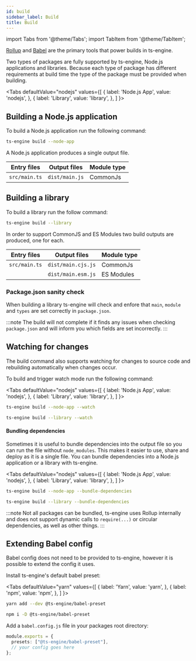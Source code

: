 ```yaml
---
id: build
sidebar_label: Build
title: Build
---
```


import Tabs from '@theme/Tabs';
import TabItem from '@theme/TabItem';

[Rollup](https://rollupjs.org/) and [Babel](https://babeljs.io/) are the primary tools that power builds in ts-engine.

Two types of packages are fully supported by ts-engine, Node.js applications and libraries. Because each type of package has different requirements at build time the type of the package must be provided when building.

<Tabs
defaultValue="nodejs"
values={[
{ label: 'Node.js App', value: 'nodejs', },
{ label: 'Library', value: 'library', },
]
}>
<TabItem value="nodejs">

## Building a Node.js application

To build a Node.js application run the following command:

```sh
ts-engine build --node-app
```

A Node.js application produces a single output file.

| Entry files   | Output files   | Module type |
| ------------- | -------------- | ----------- |
| `src/main.ts` | `dist/main.js` | CommonJs    |

</TabItem>
<TabItem value="library">

## Building a library

To build a library run the follow command:

```sh
ts-engine build --library
```

In order to support CommonJS and ES Modules two build outputs are produced, one for each.

| Entry files   | Output files       | Module type |
| ------------- | ------------------ | ----------- |
| `src/main.ts` | `dist/main.cjs.js` | CommonJs    |
|               | `dist/main.esm.js` | ES Modules  |

### Package.json sanity check

When building a library ts-engine will check and enfore that `main`, `module` and `types` are set correctly in `package.json`.

:::note
The build will not complete if it finds any issues when checking `package.json` and will inform you which fields are set incorrectly.
:::

</TabItem>
</Tabs>

## Watching for changes

The build command also supports watching for changes to source code and rebuilding automatically when changes occur.

To build and trigger watch mode run the following command:

<Tabs
defaultValue="nodejs"
values={[
{ label: 'Node.js App', value: 'nodejs', },
{ label: 'Library', value: 'library', },
]
}>
<TabItem value="nodejs">

```sh
ts-engine build --node-app --watch
```

</TabItem>
<TabItem value="library">

```sh
ts-engine build --library --watch
```

</TabItem>
</Tabs>

#### Bundling dependencies

Sometimes it is useful to bundle dependencies into the output file so you can run the file without `node_modules`. This makes it easier to use, share and deploy as it is a single file. You can bundle dependencies into a Node.js application or a library with ts-engine.

<Tabs
defaultValue="nodejs"
values={[
{ label: 'Node.js App', value: 'nodejs', },
{ label: 'Library', value: 'library', },
]
}>
<TabItem value="nodejs">

```sh
ts-engine build --node-app --bundle-dependencies
```

</TabItem>
<TabItem value="library">

```sh
ts-engine build --library --bundle-dependencies
```

</TabItem>
</Tabs>

:::note
Not all packages can be bundled, ts-engine uses Rollup internally and does not support dynamic calls to `require(...)` or circular dependencies, as well as other things.
:::

## Extending Babel config

Babel config does not need to be provided to ts-engine, however it is possible to extend the config it uses.

Install ts-engine's default babel preset:

<Tabs
defaultValue="yarn"
values={[
{ label: 'Yarn', value: 'yarn', },
{ label: 'npm', value: 'npm', },
]
}>
<TabItem value="yarn">

```sh
yarn add --dev @ts-engine/babel-preset
```

</TabItem>
<TabItem value="npm">

```sh
npm i -D @ts-engine/babel-preset
```

</TabItem>
</Tabs>

Add a `babel.config.js` file in your packages root directory:

```ts title="babel.config.json"
module.exports = {
  presets: ["@ts-engine/babel-preset"],
  // your config goes here
};
```
